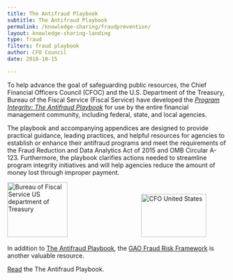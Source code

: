 ```yaml
---
title: The Antifraud Playbook
subtitle: The Antifraud Playbook
permalink: /knowledge-sharing/fraudprevention/
layout: knowledge-sharing-landing
type: fraud
filters: fraud playbook
author: CFO Council
date: 2018-10-15

---
```



<div class="entry-content">
			<p>To help advance the goal of safeguarding public resources, the Chief Financial Officers Council (CFOC) and the U.S. Department of the Treasury, Bureau of the Fiscal Service (Fiscal Service) have developed the&nbsp;<a href="{{ site.baseurl }}/wp-content/uploads/2018/10/Interactive-Treasury-Playbook.pdf"><em>Program Integrity: The Antifraud Playbook</em></a>&nbsp;for use by the entire financial management community, including federal, state, and local agencies.</p>

<p>The playbook and accompanying appendices are designed to provide practical guidance, leading practices, and helpful resources for agencies to establish or enhance their antifraud programs and meet the requirements of the Fraud Reduction and Data Analytics Act of 2015<em>&nbsp;</em>and OMB Circular A-123. Furthermore, the playbook clarifies actions needed to streamline program integrity initiatives and will help agencies reduce the amount of money lost through improper payment.</p>

<p><a href="#" rel="attachment wp-att-4576"><img class="alignnone wp-image-4576" src="{{ site.baseurl }}/wp-content/uploads/2018/10/Fiscal-Service-Vertical-Color-Treasury-1-300x274.jpg" alt="Bureau of Fiscal Service US department of Treasury"  width="138" height="126" srcset="{{ site.baseurl }}/wp-content/uploads/2018/10/Fiscal-Service-Vertical-Color-Treasury-1-300x274.jpg 300w, {{ site.baseurl }}/wp-content/uploads/2018/10/Fiscal-Service-Vertical-Color-Treasury-1.jpg 529w" sizes="(max-width: 138px) 100vw, 138px"></a>&nbsp; &nbsp; &nbsp; &nbsp; &nbsp; &nbsp; &nbsp; &nbsp; &nbsp; &nbsp; &nbsp; &nbsp; &nbsp; &nbsp; &nbsp; &nbsp; &nbsp; &nbsp; &nbsp; &nbsp; &nbsp; &nbsp;<a href="#" rel="attachment wp-att-4575"><img class="alignnone wp-image-4575" src="{{ site.baseurl }}/wp-content/uploads/2018/10/image-300x200.png" alt="CFO United States" width="149" height="99" srcset="{{ site.baseurl }}/wp-content/uploads/2018/10/image-300x200.png 300w, {{ site.baseurl }}/wp-content/uploads/2018/10/image.png 484w" sizes="(max-width: 149px) 100vw, 149px"></a></p>
<p>In addition to <a href="{{ site.baseurl }}/wp-content/uploads/2018/10/Interactive-Treasury-Playbook.pdf">The Antifraud Playbook</a>, the <a href="https://www.gao.gov/products/GAO-15-593SP">GAO&nbsp;Fraud Risk Framework</a> is another valuable resource.</p>
<p><a href="{{ site.baseurl }}/wp-content/uploads/2018/10/Interactive-Treasury-Playbook.pdf">Read</a> the The Antifraud Playbook.</p>
		</div>
